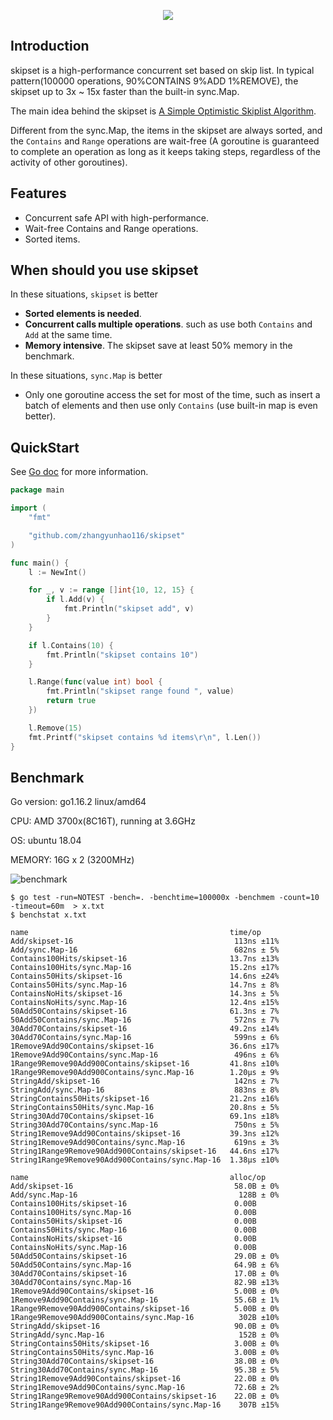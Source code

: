 <p align="center">
  <img src="https://raw.githubusercontent.com/zhangyunhao116/public-data/master/skipset-logo2.png"/>
</p>

## Introduction

skipset is a high-performance concurrent set based on skip list. In typical pattern(100000 operations, 90%CONTAINS 9%ADD 1%REMOVE), the skipset up to 3x ~ 15x faster than the built-in sync.Map.

The main idea behind the skipset is [A Simple Optimistic Skiplist Algorithm](<https://people.csail.mit.edu/shanir/publications/LazySkipList.pdf>).

Different from the sync.Map, the items in the skipset are always sorted, and the `Contains` and `Range` operations are wait-free (A goroutine is guaranteed to complete an operation as long as it keeps taking steps, regardless of the activity of other goroutines).



## Features

- Concurrent safe API with high-performance.
- Wait-free Contains and Range operations.
- Sorted items.



## When should you use skipset

In these situations, `skipset` is better

- **Sorted elements is needed**.
- **Concurrent calls multiple operations**. such as use both `Contains` and `Add` at the same time.
- **Memory intensive**. The skipset save at least 50% memory in the benchmark.

In these situations, `sync.Map` is better

- Only one goroutine access the set for most of the time, such as insert a batch of elements and then use only `Contains` (use built-in map is even better).



## QuickStart

See [Go doc](https://godoc.org/github.com/zhangyunhao116/skipset) for more information.

```go
package main

import (
	"fmt"

	"github.com/zhangyunhao116/skipset"
)

func main() {
	l := NewInt()

	for _, v := range []int{10, 12, 15} {
		if l.Add(v) {
			fmt.Println("skipset add", v)
		}
	}

	if l.Contains(10) {
		fmt.Println("skipset contains 10")
	}

	l.Range(func(value int) bool {
		fmt.Println("skipset range found ", value)
		return true
	})

	l.Remove(15)
	fmt.Printf("skipset contains %d items\r\n", l.Len())
}

```



## Benchmark

Go version: go1.16.2 linux/amd64

CPU: AMD 3700x(8C16T), running at 3.6GHz

OS: ubuntu 18.04

MEMORY: 16G x 2 (3200MHz)

![benchmark](https://raw.githubusercontent.com/zhangyunhao116/public-data/master/skipset-benchmark.png)

```shell
$ go test -run=NOTEST -bench=. -benchtime=100000x -benchmem -count=10 -timeout=60m  > x.txt
$ benchstat x.txt
```

```
name                                             time/op
Add/skipset-16                                    113ns ±11%
Add/sync.Map-16                                   682ns ± 5%
Contains100Hits/skipset-16                       13.7ns ±13%
Contains100Hits/sync.Map-16                      15.2ns ±17%
Contains50Hits/skipset-16                        14.6ns ±24%
Contains50Hits/sync.Map-16                       14.7ns ± 8%
ContainsNoHits/skipset-16                        14.3ns ± 5%
ContainsNoHits/sync.Map-16                       12.4ns ±15%
50Add50Contains/skipset-16                       61.3ns ± 7%
50Add50Contains/sync.Map-16                       572ns ± 7%
30Add70Contains/skipset-16                       49.2ns ±14%
30Add70Contains/sync.Map-16                       599ns ± 6%
1Remove9Add90Contains/skipset-16                 36.6ns ±17%
1Remove9Add90Contains/sync.Map-16                 496ns ± 6%
1Range9Remove90Add900Contains/skipset-16         41.8ns ±10%
1Range9Remove90Add900Contains/sync.Map-16        1.20µs ± 9%
StringAdd/skipset-16                              142ns ± 7%
StringAdd/sync.Map-16                             883ns ± 8%
StringContains50Hits/skipset-16                  21.2ns ±16%
StringContains50Hits/sync.Map-16                 20.8ns ± 5%
String30Add70Contains/skipset-16                 69.1ns ±18%
String30Add70Contains/sync.Map-16                 750ns ± 5%
String1Remove9Add90Contains/skipset-16           39.3ns ±12%
String1Remove9Add90Contains/sync.Map-16           619ns ± 3%
String1Range9Remove90Add900Contains/skipset-16   44.6ns ±17%
String1Range9Remove90Add900Contains/sync.Map-16  1.38µs ±10%

name                                             alloc/op
Add/skipset-16                                    58.0B ± 0%
Add/sync.Map-16                                    128B ± 0%
Contains100Hits/skipset-16                        0.00B     
Contains100Hits/sync.Map-16                       0.00B     
Contains50Hits/skipset-16                         0.00B     
Contains50Hits/sync.Map-16                        0.00B     
ContainsNoHits/skipset-16                         0.00B     
ContainsNoHits/sync.Map-16                        0.00B     
50Add50Contains/skipset-16                        29.0B ± 0%
50Add50Contains/sync.Map-16                       64.9B ± 6%
30Add70Contains/skipset-16                        17.0B ± 0%
30Add70Contains/sync.Map-16                       82.9B ±13%
1Remove9Add90Contains/skipset-16                  5.00B ± 0%
1Remove9Add90Contains/sync.Map-16                 55.6B ± 1%
1Range9Remove90Add900Contains/skipset-16          5.00B ± 0%
1Range9Remove90Add900Contains/sync.Map-16          302B ±10%
StringAdd/skipset-16                              90.0B ± 0%
StringAdd/sync.Map-16                              152B ± 0%
StringContains50Hits/skipset-16                   3.00B ± 0%
StringContains50Hits/sync.Map-16                  3.00B ± 0%
String30Add70Contains/skipset-16                  38.0B ± 0%
String30Add70Contains/sync.Map-16                 95.3B ± 5%
String1Remove9Add90Contains/skipset-16            22.0B ± 0%
String1Remove9Add90Contains/sync.Map-16           72.6B ± 2%
String1Range9Remove90Add900Contains/skipset-16    22.0B ± 0%
String1Range9Remove90Add900Contains/sync.Map-16    307B ±15%
```